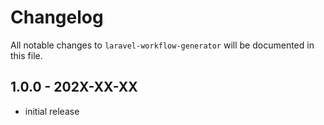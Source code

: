 # Changelog

All notable changes to `laravel-workflow-generator` will be documented in this file.

## 1.0.0 - 202X-XX-XX

- initial release
